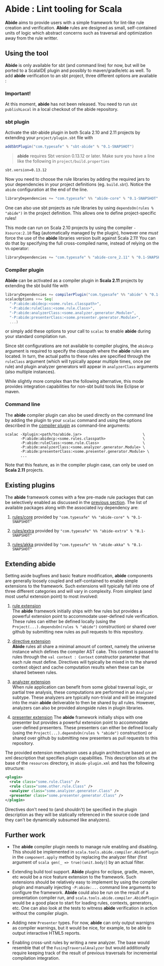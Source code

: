 # Abide : Lint tooling for Scala

**Abide** aims to provide users with a simple framework for lint-like rule creation and verification.
**Abide** rules are designed as small, self-contained units of logic which abstract concerns such as traversal and
optimization away from the rule writter.

## Using the tool

**Abide** is only available for sbt (and command line) for now, but will be ported to a ScalaIDE plugin and possibly to maven/gradle/etc as well. To add **abide** verification to an sbt project, three different options are available :

### Important!

At this moment, **abide** has not been released. You need to run `sbt publishLocal` in a local checkout of the abide repository.

### sbt plugin

Activate the sbt-abide plugin in both Scala 2.10 and 2.11 projects by extending your `project/plugin.sbt` file with

```scala
addSbtPlugin("com.typesafe" % "sbt-abide" % "0.1-SNAPSHOT")
```
> **abide** requires Sbt version 0.13.12 or later. Make sure you have a line like the following in `project/build.properties`

```
sbt.version=0.13.12
```

Now you need to choose the rule libraries by adding the required jars to your dependencies in your project definitions (eg. `build.sbt`). Notice the `abide` configuration at the end of the line.

```scala
libraryDependencies += "com.typesafe" %% "abide-core" % "0.1-SNAPSHOT" % "abide"
```

One can also use sbt projects as rule libraries by using `dependsOn(rules % "abide")` in the project definition. This allows one to define project-specific rules!

This mode can run on Scala 2.10 projects by using the compiler `-Xsource:2.10` flag (automatically managed by
the plugin), however one _must_ force the use of the **abide** libraries version built against Scala 2.11! You can do that by specifying the full cross-compiled name, instead of relying on the `%%` operator:

```scala
libraryDependencies += "com.typesafe" % "abide-core_2.11" % "0.1-SNAPSHOT" % "abide"
```


### Compiler plugin

**Abide** can be activated as a compiler plugin in **Scala 2.11** projects by extending the sbt build file with

```scala
libraryDependencies += compilerPlugin("com.typesafe" %% "abide" % "0.1-SNAPSHOT")
scalacOptions ++= Seq(
  "-P:abide:abidecp:<some.rules.classpath>",
  "-P:abide:ruleClass:<some.rule.Class>",
  "-P:abide:analyzerClass:<some.analyzer.generator.Module>",
  "-P:abide:presenterClass:<some.presenter.generator.Module>",
  ...)
```

or simply add these options to your call to `scalac` to enable **abide** during your standard compilation run.

Since sbt configurations are not available to compiler plugins, the `abidecp` argument is required to specify the
classpath where the **abide** rules are located. In turn, the actual paths to these rules are specified through the
`ruleClass` argument (which will typically appear multiple times, once per rule) and plugin analyzer generators will
appear in `analyzerClass` arguments (also multiple instances).

While slightly more complex than the following alternative, this mode provides integration capabilities for non-sbt
build tools like Eclipse or maven.

### Command line

The **abide** compiler plugin can also be used directly on the command line by adding the plugin to your `scalac` command and using the options described in the [compiler plugin](#compiler-plugin) as command-line arguments:
```
scalac -Xplugin:<path/to/abide.jar>                            \
       -P:abide:abidecp:<some.rules.classpath>                 \
       -P:abide:ruleClass:<some.rule.Class>                    \
       -P:abide:analyzerClass:<some.analyzer.generator.Module> \
       -P:abide:presenterClass:<some.presenter.generator.Module> \
       ...
```

Note that this feature, as in the compiler plugin case, can only be used on **Scala 2.11** projects.

## Existing plugins

The **abide** framework comes with a few pre-made rule packages that can be selectively enabled as discussed in the [previous section](#using-the-tool). The list of available packages along with the associated ivy dependency are:

1. [rules/core](/wiki/core-rules.md) provided by `"com.typesafe" %% "abide-core" % "0.1-SNAPSHOT"`

2. [rules/extra](/wiki/extra-rules.md) provided by `"com.typesafe" %% "abide-extra" % "0.1-SNAPSHOT"`

3. [rules/akka](/wiki/akka-rules.md) provided by `"com.typesafe" %% "abide-akka" % "0.1-SNAPSHOT"`

## Extending abide

Setting aside bugfixes and basic feature modification, **abide** components are generally loosely coupled and self-contained to enable simple extensions to the framework. Such extensions will typically fall into one of three different categories and will vary in complexity. From simplest (and most useful extension point) to most involved:

1. [rule extension](/wiki/rules.md)  
The **abide** framework initially ships with few rules but provides a powerful extension point to accommodate user-defined
rule verification. These rules can either be defined locally (using the `Project(...).dependsOn(rules % "abide")` construction) or shared over github by submitting new rules as pull requests to this repository.

2. [directive extension](/wiki/extensions.md#adding-new-directives)  
**Abide** rules all share a minimal amount of context, namely the universe instance which defines the compiler AST cake. This context is passed to rules through the `val context : Context` constructor parameter that each rule must define. Directives will typically be mixed in to the shared context object and cache computation results when these can be shared between rules.

3. [analyzer extension](/wiki/extensions.md#defining-analyzers)  
When rule application can benefit from some global traversal logic, or partial tree analysis, these computations are
performed in an `Analyzer` subtype. These analyzers are typically non-trivial and will be integrated into the main **abide** deliverable to then be shared by all rules. However, analyzers can also be provided alongside rules in plugin
libraries.

4. [presenter extension](/wiki/extensions.md#defining-presenters)
The **abide** framework initially ships with one presenter but provides a powerful extension point to accommodate user-defined
presenters. These presenters can either be defined locally (using the `Project(...).dependsOn(rules % "abide")` construction) or shared over github by submitting new presenters as pull requests to this repository.

The provided extension mechanism uses a plugin architecture based on an xml description that specifies plugin
capabilities. This description sits at the base of the `resources` directory, in `abide-plugin.xml` and has the 
following structure:
```xml
<plugin>
  <rule class="some.rule.Class" />
  <rule class="some.other.rule.Class" />
  <analyzer class="some.analyzer.generator.Class" />
  <presenter class="some.presenter.generator.Class" />
</plugin>
```

Directives don't need to (and shouldn't) be specified in the plugin description as they will be statically referenced
in the source code (and they can't be dynamically subsumed like analyzers).

## Further work

- The **abide** compiler plugin needs to manage rule enabling and disabling. This should be implemented in
`scala.tools.abide.compiler.AbidePlugin` in the `component.apply` method by replacing the analyzer filter (first argument of
```scala gen(_ => true)(unit.body)```) by an actual filter.

- Extending build tool support. **Abide** plugins for eclipse, gradle, maven, etc would be a nice feature extension to the
framework. Such extensions should be relatively easy to implement by using the compiler plugin and manually injecting
`-P:abide:...` command line arguments to configure the framework. **Abide** could also be run on the result of a presentation
compiler run, and `scala.tools.abide.compiler.AbidePlugin` would be a good place to start for loading rules, contexts,
generators, etc. One can also look at the tests to witness **abide** verification in action without the compiler plugin.

- Adding new `Presenter` types. For now, **abide** can only output warnigns as compiler warnings, but it would be nice, for
example, to be able to output interactive HTML5 reports.

- Enabling cross-unit rules by writing a new analyzer. The base would resemble that of the `FusingTraversalAnalyzer` but
would additionally require keeping track of the result of previous traversals for incremental compilation integration.
